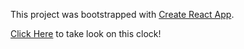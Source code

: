This project was bootstrapped with [Create React App](https://github.com/facebook/create-react-app).

[Click Here](https://ap-darknight.github.io) to take look on this clock!
